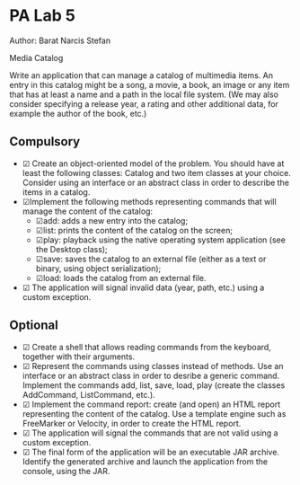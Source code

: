 # PA Lab 5

Author: Barat Narcis Stefan

Media Catalog

Write an application that can manage a catalog of multimedia items. An entry in this catalog might be a song, a movie, a book, an image or any item that has at least a name and a path in the local file system. (We may also consider specifying a release year, a rating and other additional data, for example the author of the book, etc.)

## Compulsory
- &#9745; Create an object-oriented model of the problem. You should have at least the following classes: Catalog and two item classes at your choice. Consider using an interface or an abstract class in order to describe the items in a catalog.
- &#9745;Implement the following methods representing commands that will manage the content of the catalog: 
    - &#9745;add: adds a new entry into the catalog;
    - &#9745;list: prints the content of the catalog on the screen;
    - &#9745;play: playback using the native operating system application (see the Desktop class);
    - &#9745;save: saves the catalog to an external file (either as a text or binary, using object serialization);
    - &#9745;load: loads the catalog from an external file.
- &#9745; The application will signal invalid data (year, path, etc.) using a custom exception.

## Optional
- &#9745; Create a shell that allows reading commands from the keyboard, together with their arguments.
- &#9745; Represent the commands using classes instead of methods. Use an interface or an abstract class in order to desribe a generic command.
Implement the commands add, list, save, load, play (create the classes AddCommand, ListCommand, etc.).
- &#9745; Implement the command report: create (and open) an HTML report representing the content of the catalog.
Use a template engine such as FreeMarker or Velocity, in order to create the HTML report.
- &#9745; The application will signal the commands that are not valid using a custom exception.
- &#9745; The final form of the application will be an executable JAR archive. Identify the generated archive and launch the application from the console, using the JAR.